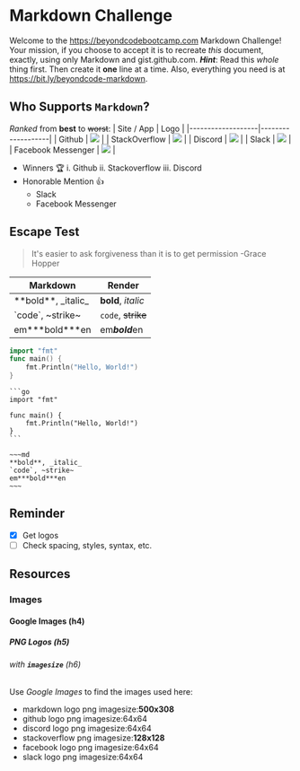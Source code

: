 # Markdown Challenge
Welcome to the https://beyondcodebootcamp.com Markdown Challenge!
Your mission, if you choose to accept it is to recreate *this* document, exactly, using only Markdown and gist.github.com.
***Hint***: Read this *whole* thing first. Then create it **one** line at a time.
Also, everything you need is at https://bit.ly/beyondcode-markdown.
## Who Supports `Markdown`?
*Ranked* from **best** to ~~worst~~:
|         Site / App         |          Logo         |
|-------------------|-------------------|
|          Github           |          ![](https://github.com/favicon.ico)        |
|         StackOverflow     |          ![](https://stackoverflow.com/favicon.ico)         |
|         Discord           |          ![](https://discord.com/favicon.ico)         |
|          Slack            |         ![](https://slack.com/favicon.ico)          |
|   Facebook Messenger      |          ![](https://facebook.com/favicon.ico)         |

- Winners :trophy:
	i. Github
	ii. Stackoverflow
	iii. Discord 
- Honorable Mention :+1:
	- Slack
	- Facebook Messenger
## Escape Test
> It's easier to ask forgiveness
> than it is to get permission
> -Grace Hopper

|         Markdown         |          Render         |
|-------------------|-------------------|
|    \*\*bold\*\*, \_italic\_    |       **bold**, _italic_      |
|        \`code\`, \~strike\~          |      `code`, ~~strike~~     |
|          em\*\*\*bold\*\*\*en        |        em***bold***en      |
```go
import "fmt"
func main() {
    fmt.Println("Hello, World!")
}
```
````
```go
import "fmt"

func main() {
	fmt.Println("Hello, World!")
}
```
````
```
~~~md
**bold**, _italic_
`code`, ~strike~
em***bold***en
~~~
```
## Reminder
- [x] Get logos
- [ ] Check spacing, styles, syntax, etc.

##  Resources
### Images
#### Google Images (h4)
##### PNG Logos (h5)
###### with **`imagesize`** (h6)
Use _Google Images_ to find the images used here:
- markdown logo png imagesize:**500x308**
- github logo png imagesize:64x64
- discord logo png imagesize:64x64
- stackoverflow png imagesize:**128x128**
- facebook logo png imagesize:64x64
- slack logo png imagesize:64x64
